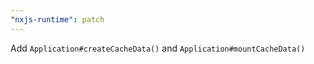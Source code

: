 ```yaml
---
"nxjs-runtime": patch
---
```


Add `Application#createCacheData()` and `Application#mountCacheData()`
